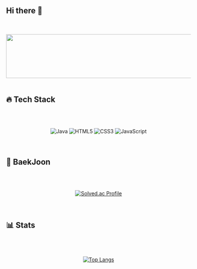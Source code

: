 ## Hi there 👋

<!--
**minijee/minijee** is a ✨ _special_ ✨ repository because its `README.md` (this file) appears on your GitHub profile.

Here are some ideas to get you started:

- 🔭 I’m currently working on ...
- 🌱 I’m currently learning ...
- 👯 I’m looking to collaborate on ...
- 🤔 I’m looking for help with ...
- 💬 Ask me about ...
- 📫 How to reach me: ...
- 😄 Pronouns: ...
- ⚡ Fun fact: ...
-->

<br><br>
<a href="https://www.gitanimals.org/en_US?utm_medium=image&utm_source=minijee&utm_content=line">
  <img
    src="https://render.gitanimals.org/lines/minijee"
    width="600"
    height="120"
  />
</a>
<br><br>

## 🔥 Tech Stack
<br><br>
<div align="center">
  <img src="https://img.shields.io/badge/Java-007396?style=for-the-badge&logo=openjdk&logoColor=white" alt="Java" />
  <img src="https://img.shields.io/badge/HTML5-E34F26?style=for-the-badge&logo=html5&logoColor=white" alt="HTML5" />
  <img src="https://img.shields.io/badge/CSS3-1572B6?style=for-the-badge&logo=css3&logoColor=white" alt="CSS3" />
  <img src="https://img.shields.io/badge/JavaScript-F7DF1E?style=for-the-badge&logo=javascript&logoColor=000000" alt="JavaScript" />
</div>
<br><br>

## 🎯 BaekJoon
<br><br>
<div align="center">
  <a href="https://solved.ac/ssjm5305">
    <img src="http://mazassumnida.wtf/api/generate_badge?boj=ssjm5305" alt="Solved.ac Profile" />
  </a>
</div>
<br><br>

## 📊 Stats
<br><br>
<div align="center">
  <a href="https://github.com/anuraghazra/github-readme-stats">
    <img src="https://github-readme-stats.vercel.app/api/top-langs/?username=minijee&layout=compact" alt="Top Langs" />
  </a>
</div>
<br><br>
